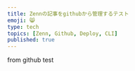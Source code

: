 ```yaml
---
title: Zennの記事をgithubから管理するテスト
emoji: 😸
type: tech
topics: [Zenn, Github, Deploy, CLI]
published: true
---
```


from github test
